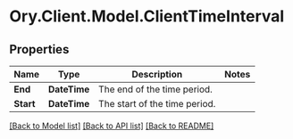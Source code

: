 # Ory.Client.Model.ClientTimeInterval

## Properties

Name | Type | Description | Notes
------------ | ------------- | ------------- | -------------
**End** | **DateTime** | The end of the time period. | 
**Start** | **DateTime** | The start of the time period. | 

[[Back to Model list]](../README.md#documentation-for-models) [[Back to API list]](../README.md#documentation-for-api-endpoints) [[Back to README]](../README.md)

